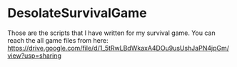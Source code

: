 # DesolateSurvivalGame
Those are the scripts that I have written for my survival game. 
You can reach the all game files from here: https://drive.google.com/file/d/1_5tRwLBdWkaxA4DOu9usUshJaPN4jpGm/view?usp=sharing
